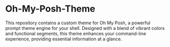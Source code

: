 # Oh-My-Posh-Theme
This repository contains a custom theme for Oh My Posh, a powerful prompt theme engine for your shell. Designed with a blend of vibrant colors and functional segments, this theme enhances your command-line experience, providing essential information at a glance.
